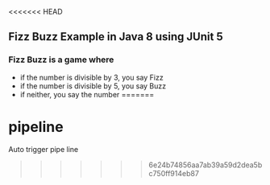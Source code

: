 <<<<<<< HEAD
## Fizz Buzz Example in Java 8 using JUnit 5

### Fizz Buzz is a game where
- if the number is divisible by 3, you say Fizz
- if the number is divisible by 5, you say Buzz
- if neither, you say the number
=======
# pipeline
Auto trigger pipe line 
>>>>>>> 6e24b74856aa7ab39a59d2dea5bc750ff914eb87
